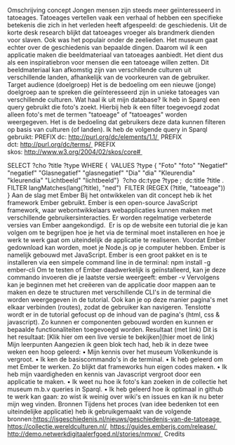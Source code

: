 Omschrijving concept
Jongen mensen zijn steeds meer geïnteresseerd in tatoeages. Tatoeages vertellen vaak een verhaal of hebben een specifieke betekenis die zich in het verleden heeft afgespeeld: de geschiedenis. Uit de korte desk research blijkt dat tatoeages vroeger als brandmerk dienden voor slaven. Ook was het populair onder de zeelieden. Het museum gaat echter over de geschiedenis van bepaalde dingen. Daarom wil ik een applicatie maken die beeldmateriaal van tatoeages aanbiedt. Het dient dus als een inspiratiebron voor mensen die een tatoeage willen zetten. Dit beeldmateriaal kan afkomstig zijn van verschillende culturen uit verschillende landen, afhankelijk van de voorkeuren van de gebruiker.
Target audience (doelgroep)
Het is de bedoeling om een nieuwe (jonge) doelgroep aan te spreken die geïnteresseerd zijn in unieke tatoeages van verschillende culturen.
Wat haal ik uit mijn database?
Ik heb in Sparql een query gebruikt die foto's zoekt. Hierbij heb ik een filter toegevoegd zodat alleen foto's met de termen "tatoeage" of "tatoeages" worden weergegeven. Het is de bedoeling dat gebruikers deze data kunnen filteren op basis van culturen (of landen). Ik heb de volgende query in Sparql gebruikt:
PREFIX dc: http://purl.org/dc/elements/1.1/ 
PREFIX dct: http://purl.org/dc/terms/ 
PREFIX skos: http://www.w3.org/2004/02/skos/core# 

SELECT ?cho ?title ?type WHERE { 
VALUES ?type { "Foto" "foto" "Negatief" "negatief" "Glasnegatief" "glasnegatief" "Dia" "dia" "Kleurendia" "kleurendia" "Lichtbeeld" "lichtbeeld"} 
?cho dc:type ?type ; 
dc:title ?title . 
FILTER langMatches(lang(?title), "ned") 
FILTER (REGEX (?title, "tatoeage")) 
}
Aan de slag met Ember
Bij het ontwikkelen van dit concept heb ik het framework Ember gebruikt. Ember is een open-source JavaScript framework, waar webontwikkelaars webapplicaties kunnen maken met verschillende gebruikersinteracties. Er worden regelmatige verbeterde versies van Ember aangekondigd. 
Er is op de website een tutorial die je kan volgen om te begrijpen hoe je het via de terminal moet installeren en hoe je werk te werk gaat om uiteindelijk de applicatie te realiseren. Voordat Ember gedownload kan worden, moet je Node.js op je computer hebben. Ember is namelijk gebouwd met JavaScript. Ember is een groot pakket en is te installeren via een simpele command line in de terminal:
npm install -g ember-cli
Om te testen of Ember daadwerkelijk is geïnstalleerd, kan je deze commando invoeren die je laatste versie weergeeft:
ember -v
Vervolgens kan je beginnen met het creëeren van de applicatie door mappen aan te maken en deze te structuren met verschillende CLI's in de terminal die worden weergegeven in de tutorial. Ook kan je op deze manier pagina's met elkaar verbinden (routes), zodat de gebruiker kan navigeren. Tenslotte wordt er in de tutorial gefocust op de inhoud van de pagina's (html, css & javascript). Zo kunnen er componenten gebouwd worden en kunnen er bepaalde functionaliteiten toegevoegd worden.
Resultaat (met link)
Dit is het resultaat:
[Klik hier om een live versie te bekijken](hier moet de link)
Mijn leerpunten
Aangezien ik geen blok tech had, heb ik in deze twee weken een hoop geleerd:
•	Mijn kennis over het museum Volkenkunde is vergroot.
•	Ik ken de basiscommando's in de terminal.
•	Ik heb geleerd om met Ember te werken. Zo blijkt dat frameworks hun eigen codes maken.
•	Ik heb mijn vaardigheden en kennis van Javascript vergroot door een applicatie te maken.
•	Ik weet nu hoe ik foto's kan zoeken in de collectie het museum m.b.v queries in Sparql.
•	Ik heb geleerd hoe ik optimaal in github te werk kan gaan: zo wist ik weinig over wiki's en issues en kan ik nu beter mijn weg vinden.
Bronnen
Tijdens het proces (van idee bedenken tot een uiteindelijke applicatie) heb ik gebruikgemaakt van de volgende bronnen:https://isgeschiedenis.nl/nieuws/geschiedenis-van-de-tatoeage 
https://collectie.wereldculturen.nl/ 
https://guides.emberjs.com/release/ 
http://demo.netwerkdigitaalerfgoed.nl/stories/nmvw/ 
Credits


